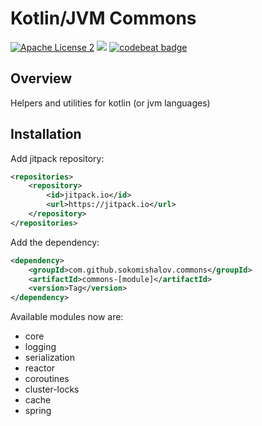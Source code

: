 # Kotlin/JVM Commons

[![Apache License 2](https://img.shields.io/badge/license-ASF2-purple.svg)](https://www.apache.org/licenses/LICENSE-2.0.txt)
[![](https://jitpack.io/v/sokomishalov/commons.svg)](https://jitpack.io/#sokomishalov/commons)
[![codebeat badge](https://codebeat.co/badges/b5cb2a82-6bfc-4cf6-a63f-cd69ab00f0d2)](https://codebeat.co/projects/github-com-sokomishalov-commons-master)

## Overview
Helpers and utilities for kotlin (or jvm languages)

## Installation 
Add jitpack repository:
```xml
<repositories>
	<repository>
        <id>jitpack.io</id>
        <url>https://jitpack.io</url>
    </repository>
</repositories>
```
Add the dependency:
```xml
<dependency>
    <groupId>com.github.sokomishalov.commons</groupId>
    <artifactId>commons-[module]</artifactId>
    <version>Tag</version>
</dependency>
```

Available modules now are:
- core
- logging
- serialization
- reactor
- coroutines
- cluster-locks
- cache
- spring
